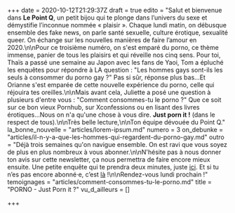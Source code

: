 +++
date = 2020-10-12T21:29:37Z
draft = true
edito = "Salut et bienvenue dans **Le Point Q**, un petit bijou qui te plonge dans l’univers du sexe et démystifie l’inconnue nommée « plaisir ». Chaque lundi matin, on débusque ensemble des fake news, on parle santé sexuelle, culture érotique, sexualité queer. On échange sur les nouvelles manières de faire l’amour en 2020.\n\nPour ce troisième numéro, on s'est emparé du porno, ce thème immense, panier de tous les plaisirs et qui réveille nos cinq sens. Pour toi, Thaïs a passé une semaine au Japon avec les fans de Yaoi, Tom a épluché les enquêtes pour répondre à LA question : \"Les hommes gays sont-ils les seuls à consommer du porno gay ?\" Pas si sûr, réponse plus bas...Et Orianne s'est emparée de cette nouvelle expérience du porno, celle qui réjouira tes oreilles.\n\nMais avant cela, Juliette a posé une question à plusieurs d'entre vous : \"Comment consommes-tu le porno ?\" Que ce soit sur ce bon vieux Pornhub, sur Xconfessions ou en lisant des livres érotiques...Nous on n'a qu'une chose à vous dire. **Just porn it !** (dans le respect de tous).\n\nTrès belle lecture,\n\nTon équipe dévouée du Point Q."
la_bonne_nouvelle = "articles/lorem-ipsum.md"
numero = 3
on_debunke = "articles/il-n-y-a-que-les-hommes-qui-regardent-du-porno-gay.md"
outro = "Déjà trois semaines qu'on navigue ensemble. On est ravi que vous soyez de plus en plus nombreux à vous abonner.\n\nN'hésite pas à nous donner ton avis sur cette newsletter, ça nous permettra de faire encore mieux ensuite. Une petite enquête qui te prendra deux minutes, juste [ici](). Et si tu n’es pas encore abonné·e, c’est [là]() !\n\nRendez-vous lundi prochain !"
temoignages = "articles/comment-consommes-tu-le-porno.md"
title = "PORNO - Just Porn it ?"
vu_d_ailleurs = []

+++
